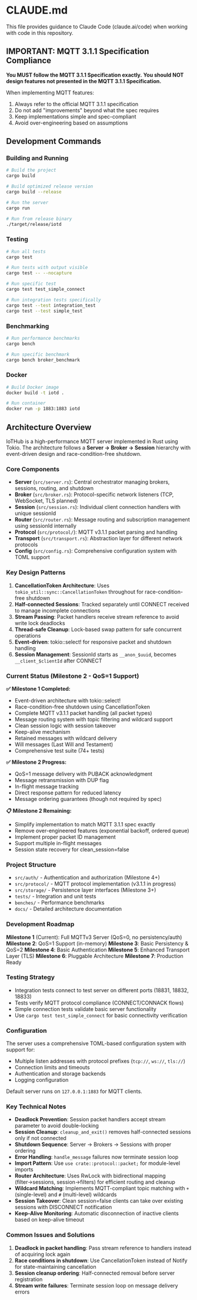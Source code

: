 # CLAUDE.md

This file provides guidance to Claude Code (claude.ai/code) when working with code in this repository.

## IMPORTANT: MQTT 3.1.1 Specification Compliance

**You MUST follow the MQTT 3.1.1 Specification exactly.**
**You should NOT design features not presented in the MQTT 3.1.1 Specification.**

When implementing MQTT features:
1. Always refer to the official MQTT 3.1.1 specification
2. Do not add "improvements" beyond what the spec requires
3. Keep implementations simple and spec-compliant
4. Avoid over-engineering based on assumptions

## Development Commands

### Building and Running
```bash
# Build the project
cargo build

# Build optimized release version
cargo build --release

# Run the server
cargo run

# Run from release binary
./target/release/iotd
```

### Testing
```bash
# Run all tests
cargo test

# Run tests with output visible
cargo test -- --nocapture

# Run specific test
cargo test test_simple_connect

# Run integration tests specifically
cargo test --test integration_test
cargo test --test simple_test
```

### Benchmarking
```bash
# Run performance benchmarks
cargo bench

# Run specific benchmark
cargo bench broker_benchmark
```

### Docker
```bash
# Build Docker image
docker build -t iotd .

# Run container
docker run -p 1883:1883 iotd
```

## Architecture Overview

IoTHub is a high-performance MQTT server implemented in Rust using Tokio. The architecture follows a **Server → Broker → Session** hierarchy with event-driven design and race-condition-free shutdown.

### Core Components

- **Server** (`src/server.rs`): Central orchestrator managing brokers, sessions, routing, and shutdown
- **Broker** (`src/broker.rs`): Protocol-specific network listeners (TCP, WebSocket, TLS planned)
- **Session** (`src/session.rs`): Individual client connection handlers with unique sessionId
- **Router** (`src/router.rs`): Message routing and subscription management using sessionId internally
- **Protocol** (`src/protocol/`): MQTT v3.1.1 packet parsing and handling
- **Transport** (`src/transport.rs`): Abstraction layer for different network protocols
- **Config** (`src/config.rs`): Comprehensive configuration system with TOML support

### Key Design Patterns

1. **CancellationToken Architecture**: Uses `tokio_util::sync::CancellationToken` throughout for race-condition-free shutdown
2. **Half-connected Sessions**: Tracked separately until CONNECT received to manage incomplete connections
3. **Stream Passing**: Packet handlers receive stream reference to avoid write lock deadlocks
4. **Thread-safe Cleanup**: Lock-based swap pattern for safe concurrent operations
5. **Event-driven**: tokio::select! for responsive packet and shutdown handling
6. **Session Management**: SessionId starts as `__anon_$uuid`, becomes `__client_$clientId` after CONNECT

### Current Status (Milestone 2 - QoS=1 Support)

**✅ Milestone 1 Completed:**
- Event-driven architecture with tokio::select!
- Race-condition-free shutdown using CancellationToken
- Complete MQTT v3.1.1 packet handling (all packet types)
- Message routing system with topic filtering and wildcard support
- Clean session logic with session takeover
- Keep-alive mechanism
- Retained messages with wildcard delivery
- Will messages (Last Will and Testament)
- Comprehensive test suite (74+ tests)

**✅ Milestone 2 Progress:**
- QoS=1 message delivery with PUBACK acknowledgment
- Message retransmission with DUP flag
- In-flight message tracking
- Direct response pattern for reduced latency
- Message ordering guarantees (though not required by spec)

**📋 Milestone 2 Remaining:**
- Simplify implementation to match MQTT 3.1.1 spec exactly
- Remove over-engineered features (exponential backoff, ordered queue)
- Implement proper packet ID management
- Support multiple in-flight messages
- Session state recovery for clean_session=false

### Project Structure
- `src/auth/` - Authentication and authorization (Milestone 4+)
- `src/protocol/` - MQTT protocol implementation (v3.1.1 in progress)
- `src/storage/` - Persistence layer interfaces (Milestone 3+)
- `tests/` - Integration and unit tests
- `benches/` - Performance benchmarks
- `docs/` - Detailed architecture documentation

### Development Roadmap

**Milestone 1** (Current): Full MQTTv3 Server (QoS=0, no persistency/auth)
**Milestone 2**: QoS=1 Support (in-memory)
**Milestone 3**: Basic Persistency & QoS=2
**Milestone 4**: Basic Authentication
**Milestone 5**: Enhanced Transport Layer (TLS)
**Milestone 6**: Pluggable Architecture
**Milestone 7**: Production Ready

### Testing Strategy
- Integration tests connect to test server on different ports (18831, 18832, 18833)
- Tests verify MQTT protocol compliance (CONNECT/CONNACK flows)
- Simple connection tests validate basic server functionality
- Use `cargo test test_simple_connect` for basic connectivity verification

### Configuration
The server uses a comprehensive TOML-based configuration system with support for:
- Multiple listen addresses with protocol prefixes (`tcp://`, `ws://`, `tls://`)
- Connection limits and timeouts
- Authentication and storage backends
- Logging configuration

Default server runs on `127.0.0.1:1883` for MQTT clients.

### Key Technical Notes

- **Deadlock Prevention**: Session packet handlers accept stream parameter to avoid double-locking
- **Session Cleanup**: `cleanup_and_exit()` removes half-connected sessions only if not connected
- **Shutdown Sequence**: Server → Brokers → Sessions with proper ordering
- **Error Handling**: `handle_message` failures now terminate session loop
- **Import Pattern**: Use `use crate::protocol::packet;` for module-level imports
- **Router Architecture**: Uses RwLock with bidirectional mapping (filter→sessions, session→filters) for efficient routing and cleanup
- **Wildcard Matching**: Implements MQTT-compliant topic matching with `+` (single-level) and `#` (multi-level) wildcards
- **Session Takeover**: Clean session=false clients can take over existing sessions with DISCONNECT notification
- **Keep-Alive Monitoring**: Automatic disconnection of inactive clients based on keep-alive timeout

### Common Issues and Solutions

1. **Deadlock in packet handling**: Pass stream reference to handlers instead of acquiring lock again
2. **Race conditions in shutdown**: Use CancellationToken instead of Notify for state-maintaining cancellation
3. **Session cleanup ordering**: Half-connected removal before server registration
4. **Stream write failures**: Terminate session loop on message delivery errors